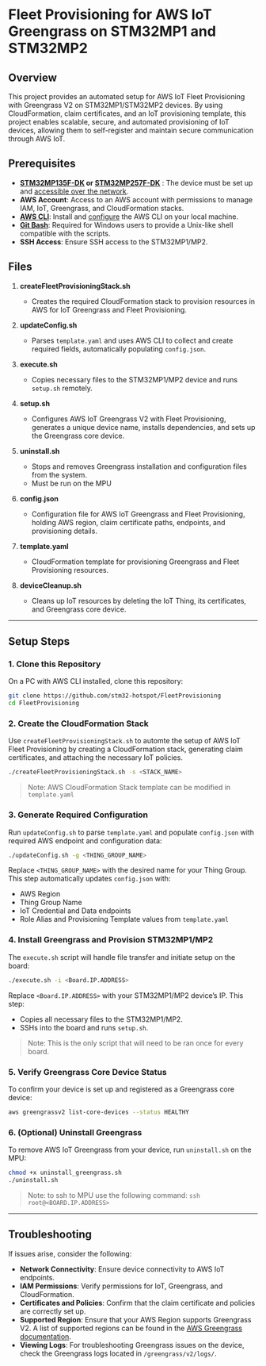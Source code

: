
# Fleet Provisioning for AWS IoT Greengrass on STM32MP1 and STM32MP2

## Overview
This project provides an automated setup for AWS IoT Fleet Provisioning with Greengrass V2 on STM32MP1/STM32MP2 devices. By using CloudFormation, claim certificates, and an IoT provisioning template, this project enables scalable, secure, and automated provisioning of IoT devices, allowing them to self-register and maintain secure communication through AWS IoT.

## Prerequisites
- **[STM32MP135F-DK](https://www.st.com/en/evaluation-tools/stm32mp135f-dk.html) or [STM32MP257F-DK](https://www.st.com/en/evaluation-tools/stm32mp257f-dk.html)** : The device must be set up and [accessible over the network](https://wiki.st.com/stm32mpu/wiki/How_to_setup_a_WLAN_connection).
- **AWS Account**: Access to an AWS account with permissions to manage IAM, IoT, Greengrass, and CloudFormation stacks.
- **[AWS CLI](https://docs.aws.amazon.com/cli/latest/userguide/getting-started-install.html)**: Install and [configure](https://docs.aws.amazon.com/cli/latest/userguide/getting-started-quickstart.html) the AWS CLI on your local machine.
- **[Git Bash](https://git-scm.com/downloads)**: Required for Windows users to provide a Unix-like shell compatible with the scripts.
- **SSH Access**: Ensure SSH access to the STM32MP1/MP2.

## Files

1. **createFleetProvisioningStack.sh**
   - Creates the required CloudFormation stack to provision resources in AWS for IoT Greengrass and Fleet Provisioning.

2. **updateConfig.sh**
   - Parses `template.yaml` and uses AWS CLI to collect and create required fields, automatically populating `config.json`.

3. **execute.sh**
   - Copies necessary files to the STM32MP1/MP2 device and runs `setup.sh` remotely.

4. **setup.sh**
   - Configures AWS IoT Greengrass V2 with Fleet Provisioning, generates a unique device name, installs dependencies, and sets up the Greengrass core device.

5. **uninstall.sh**
   - Stops and removes Greengrass installation and configuration files from the system.
   - Must be run on the MPU

6. **config.json**
   - Configuration file for AWS IoT Greengrass and Fleet Provisioning, holding AWS region, claim certificate paths, endpoints, and provisioning details.

7. **template.yaml**
   - CloudFormation template for provisioning Greengrass and Fleet Provisioning resources.

8. **deviceCleanup.sh**
   - Cleans up IoT resources by deleting the IoT Thing, its certificates, and Greengrass core device.

---

## Setup Steps

### 1. Clone this Repository
On a PC with AWS CLI installed, clone this repository:

```bash
git clone https://github.com/stm32-hotspot/FleetProvisioning
cd FleetProvisioning
```

### 2. Create the CloudFormation Stack
Use `createFleetProvisioningStack.sh` to automte the setup of AWS IoT Fleet Provisioning by creating a CloudFormation stack, generating claim certificates, and attaching the necessary IoT policies.

```bash
./createFleetProvisioningStack.sh -s <STACK_NAME>
```
> Note: AWS CloudFormation Stack template can be modified in `template.yaml` 
### 3. Generate Required Configuration
Run `updateConfig.sh` to parse `template.yaml` and populate `config.json` with required AWS endpoint and configuration data:

```bash
./updateConfig.sh -g <THING_GROUP_NAME>
```

Replace `<THING_GROUP_NAME>` with the desired name for your Thing Group. This step automatically updates `config.json` with:
   - AWS Region
   - Thing Group Name
   - IoT Credential and Data endpoints
   - Role Alias and Provisioning Template values from `template.yaml`

### 4. Install Greengrass and Provision STM32MP1/MP2
The `execute.sh` script will handle file transfer and initiate setup on the board:

```bash
./execute.sh -i <Board.IP.ADDRESS>
```

Replace `<Board.IP.ADDRESS>` with your STM32MP1/MP2 device’s IP. This step:
   - Copies all necessary files to the STM32MP1/MP2.
   - SSHs into the board and runs `setup.sh`.

> Note: This is the only script that will need to be ran once for every board.

### 5. Verify Greengrass Core Device Status
To confirm your device is set up and registered as a Greengrass core device:

```bash
aws greengrassv2 list-core-devices --status HEALTHY
```

### 6. (Optional) Uninstall Greengrass
To remove AWS IoT Greengrass from your device, run `uninstall.sh` on the MPU:

```bash
chmod +x uninstall_greengrass.sh
./uninstall.sh
```

> Note: to ssh to MPU use the following command: `ssh root@<BOARD.IP.ADDRESS>`

---
## Troubleshooting
If issues arise, consider the following:
   - **Network Connectivity**: Ensure device connectivity to AWS IoT endpoints.
   - **IAM Permissions**: Verify permissions for IoT, Greengrass, and CloudFormation.
   - **Certificates and Policies**: Confirm that the claim certificate and policies are correctly set up.
   - **Supported Region**: Ensure that your AWS Region supports Greengrass V2. A list of supported regions can be found in the [AWS Greengrass documentation](https://docs.aws.amazon.com/general/latest/gr/greengrass.html#greengrass_region).
   - **Viewing Logs**: For troubleshooting Greengrass issues on the device, check the Greengrass logs located in `/greengrass/v2/logs/`.
